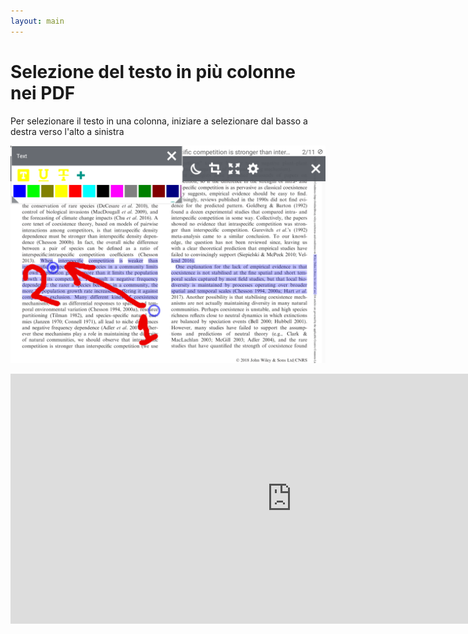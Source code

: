 ```yaml
---
layout: main
---
```


# Selezione del testo in più colonne nei PDF

Per selezionare il testo in una colonna, iniziare a selezionare dal basso a destra verso l'alto a sinistra

![Column selectio in PDF](1.png)

<iframe width="900" height="400" src="https://www.youtube.com/embed/Bdj3Z86uO38" title="Librera. Select text in columns in PDF files/ Виділення тексту в колонках. Лібрера" frameborder="0" allow="accelerometer; autoplay; clipboard-write; encrypted-media; gyroscope; picture-in-picture; web-share" allowfullscreen></iframe>


